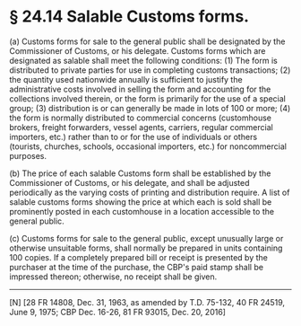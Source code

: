 # § 24.14   Salable Customs forms.

(a) Customs forms for sale to the general public shall be designated by the Commissioner of Customs, or his delegate. Customs forms which are designated as salable shall meet the following conditions: (1) The form is distributed to private parties for use in completing customs transactions; (2) the quantity used nationwide annually is sufficient to justify the administrative costs involved in selling the form and accounting for the collections involved therein, or the form is primarily for the use of a special group; (3) distribution is or can generally be made in lots of 100 or more; (4) the form is normally distributed to commercial concerns (customhouse brokers, freight forwarders, vessel agents, carriers, regular commercial importers, etc.) rather than to or for the use of individuals or others (tourists, churches, schools, occasional importers, etc.) for noncommercial purposes.


(b) The price of each salable Customs form shall be established by the Commissioner of Customs, or his delegate, and shall be adjusted periodically as the varying costs of printing and distribution require. A list of salable customs forms showing the price at which each is sold shall be prominently posted in each customhouse in a location accessible to the general public.


(c) Customs forms for sale to the general public, except unusually large or otherwise unsuitable forms, shall normally be prepared in units containing 100 copies. If a completely prepared bill or receipt is presented by the purchaser at the time of the purchase, the CBP's paid stamp shall be impressed thereon; otherwise, no receipt shall be given.



---

[N] [28 FR 14808, Dec. 31, 1963, as amended by T.D. 75-132, 40 FR 24519, June 9, 1975; CBP Dec. 16-26, 81 FR 93015, Dec. 20, 2016]




